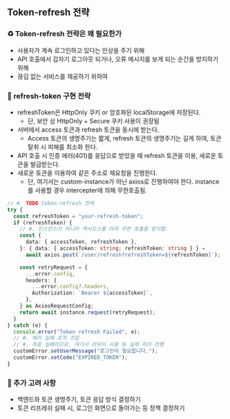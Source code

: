 ## Token-refresh 전략

### ♻️ Token-refresh 전략은 왜 필요한가

- 사용자가 계속 로그인하고 있다는 인상을 주기 위해
- API 호출에서 갑자기 로그아웃 되거나, 오류 메시지를 보게 되는 순간을 방지하기 위해
- 끊김 없는 서비스를 제공하기 위하여

### 📩 refresh-token 구현 전략

- refreshToken은 HttpOnly 쿠키 or 암호화된 localStorage에 저장된다.
  - 단, 보안 상 HttpOnly + Secure 쿠키 사용이 권장됨
- 서버에서 access 토큰과 refresh 토큰을 동시에 받는다.
  - Access 토큰의 생명주기는 짧게, refresh 토큰의 생명주기는 길게 하여, 토큰 탈취 시 피해를 최소화 한다.
- API 호출 시 인증 에러(401)를 응답으로 받았을 때 refresh 토큰을 이용, 새로운 토큰을 발급받는다.
- 새로운 토큰을 이용하여 같은 주소로 재요청을 진행한다.
  - 단, 여기서는 custom-instance가 아닌 axios로 진행하여야 한다. instance를 사용할 경우 intercepter에 의해 무한호출됨.

```typescript
// #. TODO token-refresh 전략
try {
  const refreshToken = "your-refresh-token";
  if (refreshToken) {
    // #. 인스턴스가 아니라 액시오스를 타야 무한 호출을 방지함.
    const {
      data: { accessToken, refreshToken },
    }: { data: { accessToken: string; refreshToken: string } } =
      await axios.post(`/user/refresh?refreshToken=${refreshToken}`);

    const retryRequest = {
      ...error.config,
      headers: {
        ...error.config?.headers,
        Authorization: `Bearer ${accessToken}`,
      },
    } as AxiosRequestConfig;
    return await instance.request(retryRequest);
  }
} catch (e) {
  console.error("Token refresh Failed", e);
  // #. 에러 실패 로직 주입
  // #. 최종 실패이므로, 여기서 라우터 사용 등 실제 처리 진행
  customError.setUserMessage("로그인이 필요합니다.");
  customError.setCode("EXPIRED_TOKEN");
}
```

### 🚀 추가 고려 사항

- 백엔드와 토큰 생명주기, 토큰 응답 방식 결정하기
- 토큰 리프레쉬 실패 시, 로그인 화면으로 돌아가는 등 정책 결정하기
